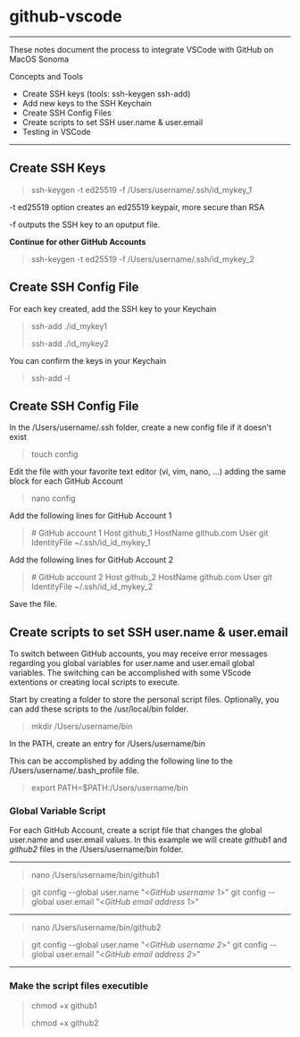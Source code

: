 # github-vscode

***

These notes document the process to integrate VSCode with GitHub on MacOS Sonoma

Concepts and Tools

* Create SSH keys (tools:  ssh-keygen ssh-add)
* Add new keys to the SSH Keychain
* Create SSH Config Files
* Create scripts to set SSH user.name & user.email
* Testing in VSCode

***

## Create SSH Keys

> ssh-keygen -t ed25519 -f /Users/username/.ssh/id_mykey_1

-t ed25519 option creates an ed25519 keypair, more secure than RSA

-f outputs the SSH key to an oputput file.

**Continue for other GitHub Accounts**

> ssh-keygen -t ed25519 -f /Users/username/.ssh/id_mykey_2

##
## Create SSH Config File

For each key created, add the SSH key to your Keychain

> ssh-add ./id_mykey1
>
> ssh-add ./id_mykey2

You can confirm the keys in your Keychain

> ssh-add -l


##
## Create SSH Config File

In the /Users/username/.ssh folder, create a new config file if it doesn't exist

> touch config

Edit the file with your favorite text editor (vi, vim, nano, ...)
adding the same block for each GitHub Account


> nano config

Add the following lines for GitHub Account 1

>  \# GitHub account 1
>  Host github_1
>  HostName github.com
>  User git
>  IdentityFile ~/.ssh/id_id_mykey_1

Add the following lines for GitHub Account 2

>  \# GitHub account 2
>  Host github_2
>  HostName github.com
>  User git
>  IdentityFile ~/.ssh/id_id_mykey_2

Save the file.

##
## Create scripts to set SSH user.name & user.email

To switch between GitHub accounts, you may receive error messages regarding you global variables for user.name and user.email global variables.  The switching can be accomplished with some VScode extentions or creating local scripts to execute.  

Start by creating a folder to store the personal script files.  Optionally, you can add these scripts to the /usr/local/bin folder.

> mkdir /Users/username/bin

In the PATH, create an entry for /Users/username/bin

This can be accomplished by adding the following line to the /Users/username/.bash_profile file.

> export PATH=$PATH:/Users/username/bin

### Global Variable Script

For each GitHub Account, create a script file that changes the global user.name and user.email values.  In this example we will create *github1* and *github2* files in the /Users/username/bin folder.

***

> nano /Users/username/bin/github1

> git config --global user.name "\<*GitHub username 1*>"
> git config --global user.email "\<*GitHub email address 1*>"

***

> nano /Users/username/bin/github2

> git config --global user.name "\<*GitHub username 2*>"
> git config --global user.email "\<*GitHub email address 2*>"

***

### Make the script files executible

> chmod +x github1
>
> chmod +x github2






